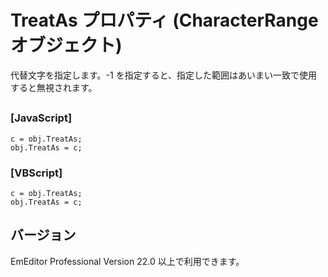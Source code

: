 # TreatAs プロパティ (CharacterRange オブジェクト)

代替文字を指定します。-1 を指定すると、指定した範囲はあいまい一致で使用すると無視されます。

## 

### \[JavaScript\]

```
c = obj.TreatAs;
obj.TreatAs = c;
```

### \[VBScript\]

```
c = obj.TreatAs;
obj.TreatAs = c;
```

## バージョン

EmEditor Professional Version 22.0 以上で利用できます。
